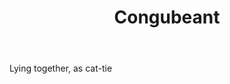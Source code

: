 ---
title: Congubeant
letter: C
permalink: "/definitions/bld-congubeant.html"
body: Lying together, as cat-tie
published_at: '2018-07-07'
source: Black's Law Dictionary 2nd Ed (1910)
layout: post
---